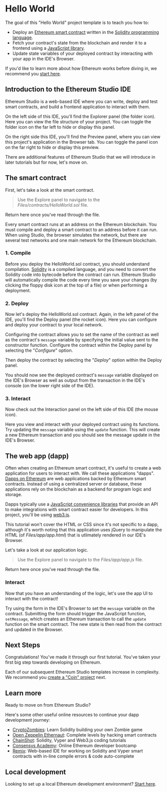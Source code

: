 # Hello World

The goal of this "Hello World" project template is to teach you how to:

-   Deploy an [Ethereum smart contract](https://ethereum.org/learn/#smart-contracts) written in the [Solidity programming language](https://ethereum.org/developers/#smart-contract-languages).
-   Fetch your contract's state from the blockchain and render it to a frontend using a [JavaScript library](https://ethereum.org/developers/#frontend-javascript-apis).
-   Update state variables of your deployed contract by interacting with your app in the IDE's Browser.

If you'd like to learn more about how Ethereum works before diving in, we recommend you [start here](https://ethereum.org/learn/).

## Introduction to the Ethereum Studio IDE

Ethereum Studio is a web-based IDE where you can write, deploy and test smart contracts, and build a frontend application to interact with them.

On the left side of this IDE, you'll find the Explorer panel (the folder icon). Here you can view the file structure of your project. You can toggle the folder icon on the far left to hide or display this panel.

On the right side this IDE, you'll find the Preview panel, where you can view this project's application in the Browser tab. You can toggle the panel icon on the far right to hide or display this preview.

There are additional features of Ethereum Studio that we will introduce in later tutorials but for now, let's move on.

<!-- TODO provide links to learn more. For support, go here. For documentation, go here. For a video tutorial, go here. -->

## The smart contract

First, let's take a look at the smart contract.

> Use the Explore panel to navigate to the _Files/contracts/HelloWorld.sol_ file.

Return here once you've read through the file.

<!-- TODO link to address explantion -->
<!-- TODO link to Ethereum networks explanation -->
Every smart contract runs at an address on the Ethereum blockchain. You must compile and deploy a smart contract to an address before it can run. When using Studio, the browser simulates the network, but there are several test networks and one main network for the Ethereum blockchain.

### 1. Compile

Before you deploy the HelloWorld.sol contract, you should understand compilation. [Solidity](https://solidity.readthedocs.io/en/latest/) is a compiled language, and you need to convert the Solidity code into bytecode before the contract can run. Ethereum Studio will automatically compile the code every time you save your changes (by clicking the floppy disk icon at the top of a file) or when performing a deployment.

### 2. Deploy

Now let's deploy the HelloWorld.sol contract. Again, in the left panel of the IDE, you'll find the Deploy panel (the rocket icon). Here you can configure and deploy your contract to your local network.

Configuring the contract allows you to set the name of the contract as well as the contract's `message` variable by specifying the initial value sent to the constructor function. Configure the contract within the Deploy panel by selecting the "_Configure_" option.

Then deploy the contract by selecting the "_Deploy_" option within the Deploy panel.

You should now see the deployed contract's `message` variable displayed on the IDE's Browser as well as output from the transaction in the IDE's console (on the lower right side of the IDE).

### 3. Interact

Now check out the Interaction panel on the left side of this IDE (the mouse icon).

Here you view and interact with your deployed contract using its functions. Try updating the `message` variable using the `update` function. This will create a new Ethereum transaction and you should see the message update in the IDE's Browser.

## The web app (dapp)

Often when creating an Ethereum smart contract, it's useful to create a web application for users to interact with. We call these applications "dapps". [Dapps on Ethereum](https://ethereum.org/dapps/) are web applications backed by Ethereum smart contracts. Instead of using a centralized server or database, these applications rely on the blockchain as a backend for program logic and storage.

Dapps typically use a [JavaScript convenience libraries](https://ethereum.org/developers/#frontend-javascript-apis) that provide an API to make integrations with smart contract easier for developers. In this project, you'll be using [web3.js](https://web3js.readthedocs.io/en/v1.2.8/).

This tutorial won't cover the HTML or CSS since it's not specific to a dapp, although it's worth noting that this application uses jQuery to manipulate the HTML (of _Files/app/app.html_) that is utlimately rendered in our IDE's Browser.

Let's take a look at our application logic.

> Use the Explore panel to navigate to the _Files/app/app.js_ file.

Return here once you've read through the file.

### Interact

Now that you have an understanding of the logic, let's use the app UI to interact with the contract!

Try using the form in the IDE's Browser to set the `message` variable on the contract. Submitting the form should trigger the JavaScript function, `setMessage`, which creates an Ethereum transaction to call the `update` function on the smart contract. The new state is then read from the contract and updated in the Browser.

## Next Steps

Congratulations! You've made it through our first tutorial. You've taken your first big step towards developing on Ethereum.

Each of our subsequent Ethereum Studio templates increase in complexity. We recommend you [create a "Coin" project](https://studio.ethereum.org/) next.

## Learn more

Ready to move on from Ethereum Studio?

Here's some other useful online resources to continue your dapp development journey:

-   [CryptoZombies](https://cryptozombies.io/): Learn Solidity building your own Zombie game
-   [Open Zeppelin Ethernaut](https://ethernaut.openzeppelin.com/): Complete levels by hacking smart contracts
-   [ChainShot](https://www.chainshot.com/): Solidity, Vyper and Web3.js coding tutorials
-   [Consensys Academy](https://consensys.net/academy/bootcamp/): Online Ethereum developer bootcamp
-   [Remix](https://remix.ethereum.org/): Web-based IDE for working on Solidity and Vyper smart contracts with in-line compile errors & code auto-complete

## Local development

Looking to set up a local Ethereum development environment? [Start here](https://ethereum.org/developers/#developer-tools).
